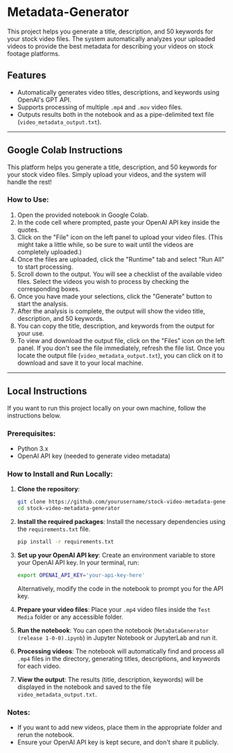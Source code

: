 # Metadata-Generator

This project helps you generate a title, description, and 50 keywords for your stock video files. The system automatically analyzes your uploaded videos to provide the best metadata for describing your videos on stock footage platforms.

## Features
- Automatically generates video titles, descriptions, and keywords using OpenAI's GPT API.
- Supports processing of multiple `.mp4` and `.mov` video files.
- Outputs results both in the notebook and as a pipe-delimited text file (`video_metadata_output.txt`).

---

## Google Colab Instructions

This platform helps you generate a title, description, and 50 keywords for your stock video files. Simply upload your videos, and the system will handle the rest!

### How to Use:
1. Open the provided notebook in Google Colab.
2. In the code cell where prompted, paste your OpenAI API key inside the quotes.
3. Click on the "File" icon on the left panel to upload your video files. (This might take a little while, so be sure to wait until the videos are completely uploaded.)
4. Once the files are uploaded, click the "Runtime" tab and select "Run All" to start processing.
5. Scroll down to the output. You will see a checklist of the available video files. Select the videos you wish to process by checking the corresponding boxes.
6. Once you have made your selections, click the "Generate" button to start the analysis.
7. After the analysis is complete, the output will show the video title, description, and 50 keywords.
8. You can copy the title, description, and keywords from the output for your use.
9. To view and download the output file, click on the "Files" icon on the left panel. If you don't see the file immediately, refresh the file list. Once you locate the output file (`video_metadata_output.txt`), you can click on it to download and save it to your local machine.

---

## Local Instructions

If you want to run this project locally on your own machine, follow the instructions below.

### Prerequisites:
- Python 3.x
- OpenAI API key (needed to generate video metadata)

### How to Install and Run Locally:
1. **Clone the repository**:
   ```bash
   git clone https://github.com/yourusername/stock-video-metadata-generator.git
   cd stock-video-metadata-generator
   ```

2. **Install the required packages**:
   Install the necessary dependencies using the `requirements.txt` file.
   ```bash
   pip install -r requirements.txt
   ```

3. **Set up your OpenAI API key**:
   Create an environment variable to store your OpenAI API key. In your terminal, run:
   ```bash
   export OPENAI_API_KEY='your-api-key-here'
   ```

   Alternatively, modify the code in the notebook to prompt you for the API key.

4. **Prepare your video files**:
   Place your `.mp4` video files inside the `Test Media` folder or any accessible folder.

5. **Run the notebook**:
   You can open the notebook (`MetaDataGenerator (release 1-0-0).ipynb`) in Jupyter Notebook or JupyterLab and run it.

6. **Processing videos**:
   The notebook will automatically find and process all `.mp4` files in the directory, generating titles, descriptions, and keywords for each video.

7. **View the output**:
   The results (title, description, keywords) will be displayed in the notebook and saved to the file `video_metadata_output.txt`.

### Notes:
- If you want to add new videos, place them in the appropriate folder and rerun the notebook.
- Ensure your OpenAI API key is kept secure, and don't share it publicly.

